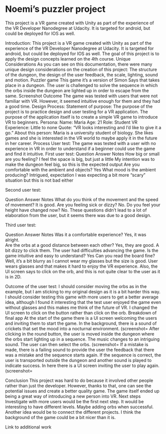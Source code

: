 # Noemi’s puzzler project
This project is a VR game created with Unity as part of the experience of the VR Developer Nanodegree at Udacity. It is targeted for android, but could be deployed for IOS as well.

Introduction:
This project is a VR game created with Unity as part of the experience of the VR Developer Nanodegree at Udacity. It is targeted for android, but could be deployed for IOS as well. The goal of this project is to apply the design concepts learned on the 4th course.
Unique Considerations
As you can see on this documentation, there were many unique design considerations on the creation of this project: The structure of the dungeon, the design of the user feedback, the scale, lighting, sound and motion.
Puzzler game
This game it’s a version of Simon Says that takes place in a dungeon. The user is challenged to solve the sequence in which the orbs inside the dungeon are lighted up in order to escape from the same.
Screenshot
Outcome
The game was tested with users that were not familiar with VR. However, it seemed intuitive enough for them and they had a good time. 
Design Process:
Statement of purpose: The purpose of the project is to practice design and user testing for a VR application. The purpose of the application itself is to create a simple VR game to introduce VR to beginners. 
Persona:
Name: Maria
Age: 21
Role: Student
VR Experience: Little to none
Quote: “VR looks interesting and I’d like to give it a go.”
About this person: Maria is a university student of biology. She likes games and she is interested in the VR world to maybe apply it in the future in her career.
Process 
User test: 
The game was tested with a user with no experience in VR in order to understand if a beginner could use the game and find it intuitive.
First user test:
Question	Answer	Notes
How big or small are you feeling? 	I feel the space is big, but just a little	My intention was to make the dungeon feel big, so this is the expected output
Are you comfortable with the ambient and objects?	Yes	
What mood is the ambient producing?	Intrigued, expectation	I was expecting a bit more “scary” situation but this is not bad either

Second user test:

Question	Answer	Notes
What do you think of the movement and the speed of movement?	It is good.	
Are you feeling sick or dizzy? 	No.	
Do you feel your height have changed now?	No.	These questions didn’t lead to a lot of elaboration from the user, but it seems there was due to a good design.

Third user test:

Question	Answer	Notes
Was it a comfortable experience? 	Yes, it was alright.	
Are the orbs at a good distance between each other?	Yes, they are good. A bit dizzy to click them.	The user had difficulties advancing the game. 
Is the game intuitive and easy to understand?	Yes	
Can you read the board fine?	Well, it’s a bit blurry as I cannot wear my glasses but the size is good.	User wears glasses and that makes it hard to enjoy the VR experience. Also, the UI screen says to click on the orb, and this is not quite clear to the user as it is in 2D.

Outcome of the user test: 
I should consider moving the orbs as in the example, but I am sticking to my original design as it is a bit harder this way. 
I should consider testing this game with more users to get a better average idea, although I found it interesting that the test user enjoyed the game even without glasses and this makes me think of the future of VR. 
I changed the UI screen to click on the button rather than click on the orb.
Breakdown of final app
At the start of the game there is a UI screen welcoming the users and inviting them to start the game. In the background, there is a sound of crickets that set the mood into a nocturnal environment.
(screenshot=
After clicking in the round button, the user is moved inside the dungeon where the orbs start lighting up in a sequence. The music changes to an intriguing sound. The user can then select the orbs. 
(screenshot=
If a mistake is made, there is a failing sound to provide the user the feedback that there was a mistake and the sequence starts again.
If the sequence is correct, the user is transported outside the dungeon and another sound is played to indicate success. In here there is a UI screen inviting the user to play again.
(screenshot=

Conclusion
This project was hard to do because it involved other people rather than just the developer. However, thanks to that, one can see the potential issues and create a better quality game.
The game itself ended up being a great way of introducing a new person into VR.
Next steps
Investigate with more users would be the first next step.
It would be interesting to have different levels. Maybe adding orbs when successful.
Another idea would be to connect the different projects.
I think the background of the game could be a bit nicer than it is.

Link to additional work
